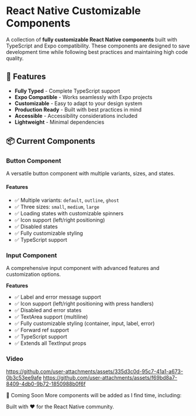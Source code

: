 # React Native Customizable Components

A collection of **fully customizable React Native components** built with TypeScript and Expo compatibility. These components are designed to save development time while following best practices and maintaining high code quality.

## 🚀 Features

- **Fully Typed** - Complete TypeScript support
- **Expo Compatible** - Works seamlessly with Expo projects
- **Customizable** - Easy to adapt to your design system
- **Production Ready** - Built with best practices in mind
- **Accessible** - Accessibility considerations included
- **Lightweight** - Minimal dependencies

## 📦 Current Components

### Button Component

A versatile button component with multiple variants, sizes, and states.

#### Features
- ✅ Multiple variants: `default`, `outline`, `ghost`
- ✅ Three sizes: `small`, `medium`, `large`
- ✅ Loading states with customizable spinners
- ✅ Icon support (left/right positioning)
- ✅ Disabled states
- ✅ Fully customizable styling
- ✅ TypeScript support

### Input Component

A comprehensive input component with advanced features and customization options.

**Features**
* ✅ Label and error message support
* ✅ Icon support (left/right positioning with press handlers)
* ✅ Disabled and error states
* ✅ TextArea support (multiline)
* ✅ Fully customizable styling (container, input, label, error)
* ✅ Forward ref support
* ✅ TypeScript support
* ✅ Extends all TextInput props

### Video


https://github.com/user-attachments/assets/335d3c0d-95c7-41a1-a673-0b3c53ee9afe
https://github.com/user-attachments/assets/f69bd8a7-8409-4db0-9b72-1850988b0f6f


🔮 Coming Soon
More components will be added as I find time, including:

Built with ❤️ for the React Native community.

